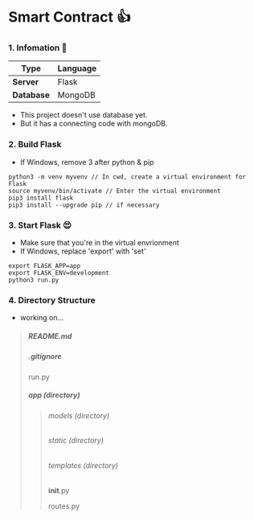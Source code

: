 # Smart Contract 👍

### 1. **Infomation 👀**

| Type         | Language |
| ------------ | -------- |
| **Server**   | Flask    |
| **Database** | MongoDB  |

- This project doesn't use database yet.
- But it has a connecting code with mongoDB.

### 2. **Build Flask**

- If Windows, remove 3 after python & pip

```
python3 -m venv myvenv // In cwd, create a virtual environment for Flask
source myvenv/bin/activate // Enter the virtual environment
pip3 install flask
pip3 install --upgrade pip // if necessary
```

### 3. **Start Flask 😍**

- Make sure that you're in the virtual envrionment
- If Windows, replace 'export' with 'set'

```
export FLASK_APP=app
export FLASK_ENV=development
python3 run.py
```

### 4. **Directory Structure**

- working on...

> ##### README.md
>
> ##### .gitignore
>
> run.py
>
> ##### app (directory)
>
> > ###### models (directory)
> >
> > ###### static (directory)
> >
> > ###### templates (directory)
> >
> > **init**.py
> >
> > routes.py
